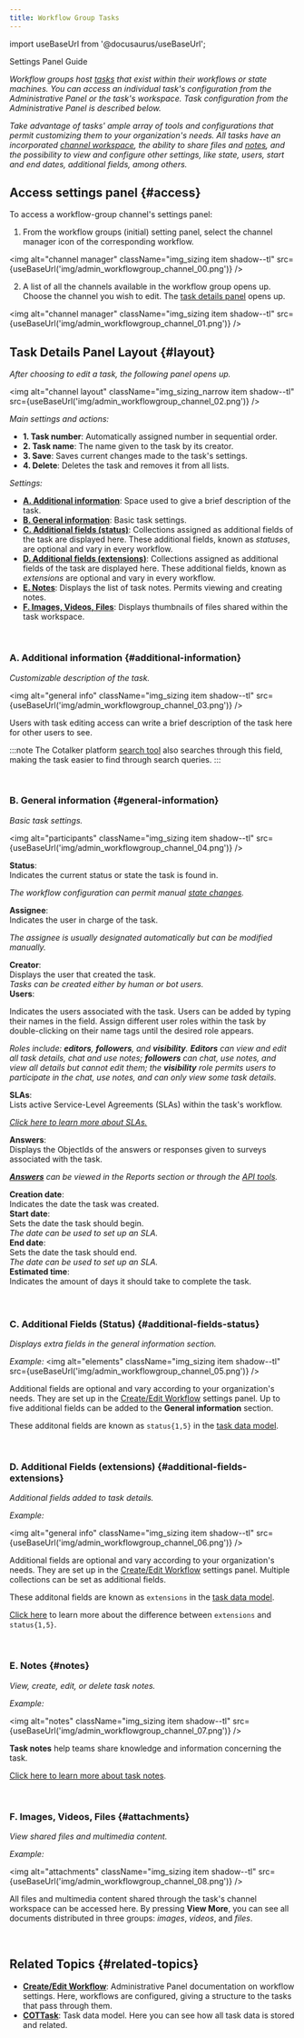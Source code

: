 ```yaml
---
title: Workflow Group Tasks
---
```

import useBaseUrl from '@docusaurus/useBaseUrl'; 

<span className="hero__subtitle">Settings Panel Guide</span>

_Workflow groups host [tasks](/docs/documentation/client/taskview) that exist within their workflows or state machines. You can access an individual task's configuration from the Administrative Panel or the task's workspace. Task configuration from the Administrative Panel is described below._

_Take advantage of tasks' ample array of tools and configurations that permit customizing them to your organization's needs. All tasks have an incorporated [channel workspace](/docs/documentation/client/channels), the ability to share files and [notes](/docs/documentation/client/notes#task-notes), and the possibility to view and configure other settings, like state, users, start and end dates, additional fields, among others._


## Access settings panel {#access}

To access a workflow-group channel's settings panel:

1. From the workflow groups (initial) setting panel, select the channel manager icon of the corresponding workflow.

<img alt="channel manager" className="img_sizing item shadow--tl" src={useBaseUrl('img/admin_workflowgroup_channel_00.png')} />
<br/>

2. A list of all the channels available in the workflow group opens up. Choose the channel you wish to edit. The [task details panel](#layout) opens up.

<img alt="channel manager" className="img_sizing item shadow--tl" src={useBaseUrl('img/admin_workflowgroup_channel_01.png')} />
<br/>

<div className="alert alert--secondary">

## Task Details Panel Layout {#layout}

_After choosing to edit a task, the following panel opens up._

<div className="container">
<div className="row">
<div className="col col--6">

<img alt="channel layout" className="img_sizing_narrow item shadow--tl" src={useBaseUrl('img/admin_workflowgroup_channel_02.png')} />
<br/>

</div>
<div className="col col--6">

_Main settings and actions:_
- **1. Task number**: Automatically assigned number in sequential order.
- **2. Task name**: The name given to the task by its creator.
- **3. Save**: Saves current changes made to the task's settings.
- **4. Delete**: Deletes the task and removes it from all lists.

_Settings:_
- [**A. Additional information**](#additional-information): Space used to give a brief description of the task.
- [**B. General information**](#general-information): Basic task settings.
- [**C. Additional fields (status)**](#additional-fields-status): Collections assigned as additional fields of the task are displayed here. These additional fields, known as _statuses_, are optional and vary in every workflow. 
- [**D. Additional fields (extensions)**](#additional-field-extensions): Collections assigned as additional fields of the task are displayed here. These additional fields, known as _extensions_ are optional and vary in every workflow.
- [**E. Notes**](#notes): Displays the list of task notes. Permits viewing and creating notes.
- [**F. Images, Videos, Files**](#attachments): Displays thumbnails of files shared within the task workspace.


</div>
</div>
</div>

</div>
<br/>

<div className="alert alert--secondary">

### A. Additional information {#additional-information}
_Customizable description of the task._

<img alt="general info" className="img_sizing item shadow--tl" src={useBaseUrl('img/admin_workflowgroup_channel_03.png')} />
<br/>

Users with task editing access can write a brief description of the task here for other users to see.

:::note
The Cotalker platform [search tool](/docs/documentation/client/client_search) also searches through this field, making the task easier to find through search queries.
:::

</div>
<br/>

<div className="alert alert--secondary">

### B. General information {#general-information}
_Basic task settings._

<img alt="participants" className="img_sizing item shadow--tl" src={useBaseUrl('img/admin_workflowgroup_channel_04.png')} />
<br/>

<div className="container box">
<div className="row table-row-1">
<div className="col col--3"><strong>Status</strong>:</div>
<div className="col col--4">Indicates the current status or state the task is found in.</div>
<div className="col col--5"><em>

The workflow configuration can permit manual [state changes](/docs/documentation/admin/workflows/settings_panels/create_edit_state#state-changes).

</em></div>
</div>
<div className="row table-row-2">
<div className="col col--3"><strong>Assignee</strong>:</div>
<div className="col col--4">Indicates the user in charge of the task.</div>
<div className="col col--5"><em>

The assignee is usually designated automatically but can be modified manually.

</em></div>
</div>
<div className="row table-row-1">
<div className="col col--3"><strong>Creator</strong>:</div>
<div className="col col--4">Displays the user that created the task.</div>
<div className="col col--5"><em>Tasks can be created either by human or bot users.</em></div>
</div>
<div className="row table-row-2">
<div className="col col--3"><strong>Users</strong>:</div>
<div className="col col--4">

Indicates the users associated with the task. Users can be added by typing their names in the field. Assign different user roles within the task by double-clicking on their name tags until the desired role appears.

</div>
<div className="col col--5"><em>

Roles include: **editors**, **followers**, and **visibility**. **Editors** can view and edit all task details, chat and use notes; **followers** can chat, use notes, and view all details but cannot edit them; the **visibility** role permits users to participate in the chat, use notes, and can only view some task details.

</em></div>
</div>
<div className="row table-row-1">
<div className="col col--3"><strong>SLAs</strong>:</div>
<div className="col col--4">Lists active Service-Level Agreements (SLAs) within the task's workflow.</div>
<div className="col col--5"><em>

[Click here to learn more about SLAs.](/docs/documentation/automation/sla)

</em></div>
</div>
<div className="row table-row-2">
<div className="col col--3"><strong>Answers</strong>:</div>
<div className="col col--4">Displays the ObjectIds of the answers or responses given to surveys associated with the task.</div>
<div className="col col--5"><em>

[**Answers**](/docs/documentation/client/reports) can be viewed in the Reports section or through the [API tools](/docs/documentation/api/surveys/answers#get-by-id).

</em></div>
</div>
<div className="row table-row-1">
<div className="col col--3"><strong>Creation date</strong>:</div>
<div className="col col--4">Indicates the date the task was created.</div>
<div className="col col--5"><em></em></div>
</div>
<div className="row table-row-2">
<div className="col col--3"><strong>Start date</strong>:</div>
<div className="col col--4">Sets the date the task should begin.</div>
<div className="col col--5"><em>The date can be used to set up an SLA.</em></div>
</div>
<div className="row table-row-1">
<div className="col col--3"><strong>End date</strong>:</div>
<div className="col col--4">Sets the date the task should end.</div>
<div className="col col--5"><em>The date can be used to set up an SLA.</em></div>
</div>
<div className="row table-row-2">
<div className="col col--3"><strong>Estimated time</strong>:</div>
<div className="col col--4">Indicates the amount of days it should take to complete the task.</div>
<div className="col col--5"><em></em></div>
</div>
</div>
<br/>

</div>
<br/>

<div className="alert alert--secondary">

### C. Additional Fields (Status) {#additional-fields-status}
_Displays extra fields in the general information section._

_Example:_
<img alt="elements" className="img_sizing item shadow--tl" src={useBaseUrl('img/admin_workflowgroup_channel_05.png')} />
<br/>

Additional fields are optional and vary according to your organization's needs. They are set up in the [Create/Edit Workflow](/docs/documentation/admin/workflows/settings_panels/workflow_create_edit#additional-fields) settings panel. Up to five additional fields can be added to the **General information** section.

These additonal fields are known as `status{1,5}` in the [task data model](/docs/documentation/models/tasks/model_tasks).

</div>
<br/>

<div className="alert alert--secondary">

### D. Additional Fields (extensions) {#additional-fields-extensions}
_Additional fields added to task details._

_Example:_

<img alt="general info" className="img_sizing item shadow--tl" src={useBaseUrl('img/admin_workflowgroup_channel_06.png')} />
<br/>

Additional fields are optional and vary according to your organization's needs. They are set up in the [Create/Edit Workflow](/docs/documentation/admin/workflows/settings_panels/workflow_create_edit#additional-fields) settings panel. Multiple collections can be set as additional fields. 

These additonal fields are known as `extensions` in the [task data model](/docs/documentation/models/tasks/model_tasks).

[Click here](/docs/documentation/admin/workflows/settings_panels/workflow_create_edit#workflow-additional-fields) to learn more about the difference between `extensions` and `status{1,5}`.

</div>
<br/>

<div className="alert alert--secondary">

### E. Notes {#notes}
_View, create, edit, or delete task notes._

_Example:_

<img alt="notes" className="img_sizing item shadow--tl" src={useBaseUrl('img/admin_workflowgroup_channel_07.png')} />
<br/>

**Task notes** help teams share knowledge and information concerning the task. 

[Click here to learn more about task notes](/docs/documentation/client/notes).

</div>
<br/>

<div className="alert alert--secondary">

### F. Images, Videos, Files {#attachments}
_View shared files and multimedia content._

_Example:_

<img alt="attachments" className="img_sizing item shadow--tl" src={useBaseUrl('img/admin_workflowgroup_channel_08.png')} />
<br/>

All files and multimedia content shared through the task's channel workspace can be accessed here. By pressing **View More**, you can see all documents distributed in three groups: _images_, _videos_, and _files_.

</div>
<br/>

## Related Topics {#related-topics}
- [**Create/Edit Workflow**](/docs/documentation/admin/admin_group): Administrative Panel documentation on workflow settings. Here, workflows are configured, giving a structure to the tasks that pass through them.
- [**COTTask**](/docs/documentation/models/tasks/model_tasks): Task data model. Here you can see how all task data is stored and related.